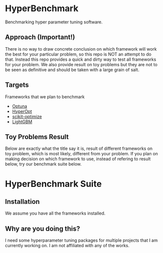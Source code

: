 # HyperBenchmark
Benchmarking hyper parameter tuning software.


## Approach (Important!)
There is no way to draw concrete conclusion on which framework will work the best for your particular problem, so this repo is NOT an attempt to do that. Instead this repo provides a quick and dirty way to test all frameworks for your problem. We also provide result on toy problems but they are not to be seen as definitive and should be taken with a large grain of salt.


## Targets
Frameworks that we plan to benchmark
- [Optuna](https://github.com/pfnet/optuna)
- [HyperOpt](https://github.com/hyperopt/hyperopt)
- [scikit-optimize](https://github.com/scikit-optimize/scikit-optimize)
- [LightGBM](https://github.com/Microsoft/LightGBM)

## Toy Problems Result
Below are exactly what the title say it is, result of different frameworks on toy problem, which is most likely, different from your problem. If you plan on making decision on which framework to use, instead of refering to result below, try our benchmark suite below.


# HyperBenchmark Suite
## Installation
We assume you have all the frameworks installed.



## Why are you doing this?
I need some hyperparameter tuning packages for multiple projects that I am currently working on. I am not affiliated with any of the works.